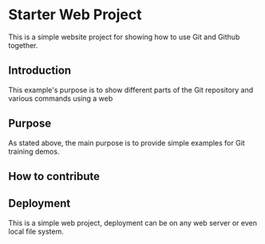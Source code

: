 # Starter Web Project

This is a simple website project for showing how to use Git and Github together.

## Introduction

This example's purpose is to show different parts of the Git repository and various commands using a web 

## Purpose

As stated above, the main purpose is to provide simple examples for Git training demos.

## How to contribute

## Deployment

This is a simple web project, deployment can be on any web server or even local file system.